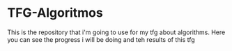 # TFG-Algoritmos
This is the repository that i'm going to use for my tfg about algorithms. Here you can see the progress i will be doing and teh results of this tfg
